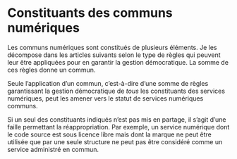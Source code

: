 # Constituants des communs numériques

Les communs numériques sont constitués de plusieurs éléments. Je les décompose dans les articles suivants selon le type de règles qui peuvent leur être appliquées pour en garantir la gestion démocratique. La somme de ces règles donne un commun.

Seule l’application d’un commun, c’est-à-dire d’une somme de règles garantissant la gestion démocratique de _tous_ les constituants des services numériques, peut les amener vers le statut de services numériques communs.

Si un seul des constituants indiqués n’est pas mis en partage, il s’agit d’une faille permettant la réappropriation. Par exemple, un service numérique dont le code source est sous licence libre mais dont la marque ne peut être utilisée que par une seule structure ne peut pas être considéré comme un service administré en commun.
